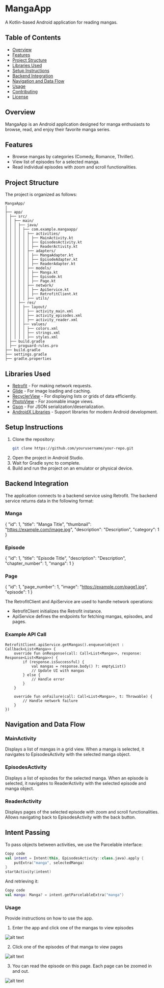 # MangaApp

A Kotlin-based Android application for reading mangas.

## Table of Contents

- [Overview](#overview)
- [Features](#features)
- [Project Structure](#project-structure)
- [Libraries Used](#libraries-used)
- [Setup Instructions](#setup-instructions)
- [Backend Integration](#backend-integration)
- [Navigation and Data Flow](#navigation-and-data-flow)
- [Usage](#usage)
- [Contributing](#contributing)
- [License](#license)

## Overview

MangaApp is an Android application designed for manga enthusiasts to browse, read, and enjoy their favorite manga series.

## Features

- Browse mangas by categories (Comedy, Romance, Thriller).
- View list of episodes for a selected manga.
- Read individual episodes with zoom and scroll functionalities.

## Project Structure

The project is organized as follows:

```
MangaApp/
│
├── app/
│ ├── src/
│ │ ├── main/
│ │ │ ├── java/
│ │ │ │ ├── com.example.mangaapp/
│ │ │ │ │ ├── activities/
│ │ │ │ │ │ ├── MainActivity.kt
│ │ │ │ │ │ ├── EpisodesActivity.kt
│ │ │ │ │ │ ├── ReaderActivity.kt
│ │ │ │ │ ├── adapters/
│ │ │ │ │ │ ├── MangaAdapter.kt
│ │ │ │ │ │ ├── EpisodeAdapter.kt
│ │ │ │ │ │ ├── ReaderAdapter.kt
│ │ │ │ │ ├── models/
│ │ │ │ │ │ ├── Manga.kt
│ │ │ │ │ │ ├── Episode.kt
│ │ │ │ │ │ ├── Page.kt
│ │ │ │ │ ├── network/
│ │ │ │ │ │ ├── ApiService.kt
│ │ │ │ │ │ ├── RetrofitClient.kt
│ │ │ │ │ ├── utils/
│ │ │ ├── res/
│ │ │ │ ├── layout/
│ │ │ │ │ ├── activity_main.xml
│ │ │ │ │ ├── activity_episodes.xml
│ │ │ │ │ ├── activity_reader.xml
│ │ │ │ ├── values/
│ │ │ │ │ ├── colors.xml
│ │ │ │ │ ├── strings.xml
│ │ │ │ │ ├── styles.xml
│ ├── build.gradle
│ ├── proguard-rules.pro
├── build.gradle
├── settings.gradle
├── gradle.properties
```


## Libraries Used

- [Retrofit](https://square.github.io/retrofit/) - For making network requests.
- [Glide](https://github.com/bumptech/glide) - For image loading and caching.
- [RecyclerView](https://developer.android.com/reference/androidx/recyclerview/widget/RecyclerView) - For displaying lists or grids of data efficiently.
- [PhotoView](https://github.com/Baseflow/PhotoView) - For zoomable image views.
- [Gson](https://github.com/google/gson) - For JSON serialization/deserialization.
- [AndroidX Libraries](https://developer.android.com/jetpack/androidx) - Support libraries for modern Android development.

## Setup Instructions

1. Clone the repository:
   ```sh
   git clone https://github.com/yourusername/your-repo.git

2. Open the project in Android Studio.
3. Wait for Gradle sync to complete.
4. Build and run the project on an emulator or physical device.

## Backend Integration
The application connects to a backend service using Retrofit. The backend service returns data in the following format:

### Manga
{
  "id": 1,
  "title": "Manga Title",
  "thumbnail": "https://example.com/image.jpg",
  "description": "Description",
  "category": 1
}

### Episode
{
  "id": 1,
  "title": "Episode Title",
  "description": "Description",
  "chapter_number": 1,
  "manga": 1
}

### Page
{
  "id": 1,
  "page_number": 1,
  "image": "https://example.com/page1.jpg",
  "episode": 1
}


The RetrofitClient and ApiService are used to handle network operations:

- RetrofitClient initializes the Retrofit instance.
- ApiService defines the endpoints for fetching mangas, episodes, and pages.

### Example API Call

```
RetrofitClient.apiService.getMangas().enqueue(object : Callback<List<Manga>> {
    override fun onResponse(call: Call<List<Manga>>, response: Response<List<Manga>>) {
        if (response.isSuccessful) {
            val mangas = response.body() ?: emptyList()
            // Update UI with mangas
        } else {
            // Handle error
        }
    }

    override fun onFailure(call: Call<List<Manga>>, t: Throwable) {
        // Handle network failure
    }
})
```

## Navigation and Data Flow
### MainActivity
Displays a list of mangas in a grid view.
When a manga is selected, it navigates to EpisodesActivity with the selected manga object.
### EpisodesActivity
Displays a list of episodes for the selected manga.
When an episode is selected, it navigates to ReaderActivity with the selected episode and manga object.
### ReaderActivity
Displays pages of the selected episode with zoom and scroll functionalities.
Allows navigating back to EpisodesActivity with the back button.
## Intent Passing
To pass objects between activities, we use the Parcelable interface:

```kotlin
Copy code
val intent = Intent(this, EpisodesActivity::class.java).apply {
    putExtra("manga", selectedManga)
}
startActivity(intent)
```
And retrieving it:

```kotlin
Copy code
val manga: Manga? = intent.getParcelableExtra("manga")
```
### Usage
Provide instructions on how to use the app.

1. Enter the app and click one of the mangas to view episodes

![alt text](images/img3.jpg)

2. Click one of the episodes of that manga to view pages

![alt text](images/img2.jpg)

3. You can read the episode on this page. Each page can be zoomed in and out.

![alt text](images/img1.jpg)